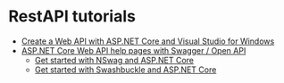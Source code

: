 # RestAPI tutorials

* [Create a Web API with ASP.NET Core and Visual Studio for Windows](https://docs.microsoft.com/en-us/aspnet/core/tutorials/first-web-api)
* [ASP.NET Core Web API help pages with Swagger / Open API](https://docs.microsoft.com/en-us/aspnet/core/tutorials/web-api-help-pages-using-swagger)
	* [Get started with NSwag and ASP.NET Core](https://docs.microsoft.com/en-us/aspnet/core/tutorials/getting-started-with-nswag)
	* [Get started with Swashbuckle and ASP.NET Core](https://docs.microsoft.com/en-us/aspnet/core/tutorials/getting-started-with-swashbuckle)